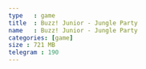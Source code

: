 ```yaml
---
type   : game
title  : Buzz! Junior - Jungle Party
name   : Buzz! Junior - Jungle Party
categories: [game]
size : 721 MB
telegram : 190
---
```




